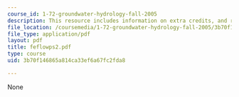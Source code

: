 ```yaml
---
course_id: 1-72-groundwater-hydrology-fall-2005
description: This resource includes information on extra credits, and relevent questions.
file_location: /coursemedia/1-72-groundwater-hydrology-fall-2005/3b70f146865a814ca33ef6a67fc2fda8_feflowps2.pdf
file_type: application/pdf
layout: pdf
title: feflowps2.pdf
type: course
uid: 3b70f146865a814ca33ef6a67fc2fda8

---
```

None